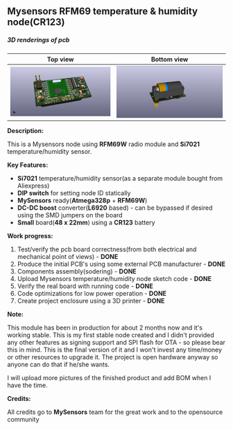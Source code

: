 ## Mysensors RFM69 temperature & humidity node(CR123)


##### 3D renderings of pcb

Top view | Bottom view
------------ | -------------
![Alt text](3d/renderings/temperature_humidity_top.png?raw=true "top view") | ![Alt text](3d/renderings/temperature_humidity_bottom.png?raw=true "bottom view")


**Description:**

This is a Mysensors node using **RFM69W** radio module and **Si7021** temperature/humidity sensor. 

**Key Features:**

 - **Si7021** temperature/humidity sensor(as a separate module bought from Aliexpress)
 - **DIP switch** for setting node ID statically
 - **MySensors** ready(**Atmega328p** + **RFM69W**)
 - **DC-DC boost** converter(**L6920** based) - can be bypassed if desired using the SMD jumpers on the board
 - **Small** board(**48 x 22mm**) using a **CR123** battery

**Work progress:**
 1. Test/verify the pcb board correctness(from both electrical and mechanical point of views) - **DONE**
 2. Produce the initial PCB's using some external PCB manufacturer - **DONE**
 3. Components assembly(sodering) - **DONE**
 4. Upload Mysensors temperature/humidity node sketch code - **DONE**
 5. Verify the real board with running code - **DONE**
 6. Code optimizations for low power operation - **DONE**
 7. Create project enclosure using a 3D printer - **DONE**

**Note:**

This module has been in production for about 2 months now and it's working stable. This is my first stable node created and I didn't provided any other features as signing support and SPI flash for OTA - so please bear this in mind. This is the final version of it and I won't invest any time/money or other resources to upgrade it. The project is open hardware anyway so anyone can do that if he/she wants.

I will upload more pictures of the finished product and add BOM when I have the time.

**Credits:**
  
  All credits go to **MySensors** team for the great work and to the opensource community
